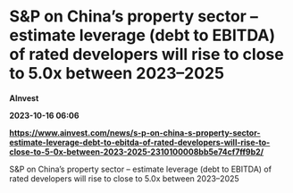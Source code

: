 # S&P on China’s property sector – estimate leverage (debt to EBITDA) of rated developers will rise to close to 5.0x between 2023–2025
**AInvest**

**2023-10-16 06:06**

**https://www.ainvest.com/news/s-p-on-china-s-property-sector-estimate-leverage-debt-to-ebitda-of-rated-developers-will-rise-to-close-to-5-0x-between-2023-2025-2310100008bb5e74cf7ff9b2/**

S&P on China’s property sector – estimate leverage (debt to EBITDA) of rated developers will rise to close to 5.0x between 2023–2025